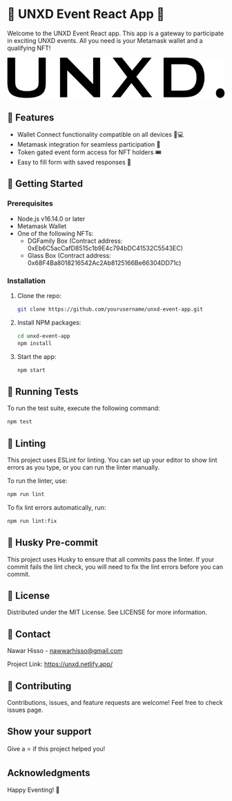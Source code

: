 # 🎉 UNXD Event React App 🎉

Welcome to the UNXD Event React app. This app is a gateway to participate in exciting UNXD events. All you need is your Metamask wallet and a qualifying NFT!

![UNXD Event App Preview](./public/logo_dark.png)

## 🎯 Features

- Wallet Connect functionality compatible on all devices 📱💻
- Metamask integration for seamless participation 👛
- Token gated event form access for NFT holders 🎟
- Easy to fill form with saved responses 📝

## 🚀 Getting Started

### Prerequisites

- Node.js v16.14.0 or later
- Metamask Wallet
- One of the following NFTs:
  - DGFamily Box (Contract address: 0xEb6C5acCafD8515c1b9E4c794bDC41532C5543EC)
  - Glass Box (Contract address: 0x68F4Ba8018216542Ac2Ab8125166Be66304DD71c)

### Installation

1. Clone the repo:
   ```bash
   git clone https://github.com/yourusername/unxd-event-app.git
   ```
2. Install NPM packages:
   ```bash
   cd unxd-event-app
   npm install
   ```
3. Start the app:
   ```bash
   npm start
   ```

## 🔬 Running Tests

To run the test suite, execute the following command:

```bash
npm test
```

## 🧹 Linting

This project uses ESLint for linting. You can set up your editor to show lint errors as you type, or you can run the linter manually.

To run the linter, use:

```bash
npm run lint
```

To fix lint errors automatically, run:

```bash
npm run lint:fix
```

## 💼 Husky Pre-commit

This project uses Husky to ensure that all commits pass the linter. If your commit fails the lint check, you will need to fix the lint errors before you can commit.

## 📝 License

Distributed under the MIT License. See LICENSE for more information.

## 👥 Contact

Nawar Hisso - nawwarhisso@gmail.com

Project Link: https://unxd.netlify.app/

## 🤝 Contributing

Contributions, issues, and feature requests are welcome! Feel free to check issues page.

## Show your support

Give a ⭐️ if this project helped you!

## Acknowledgments

Happy Eventing! 🥳
